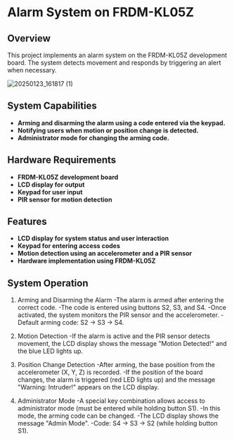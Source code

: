 # Alarm System on FRDM-KL05Z

## Overview

This project implements an alarm system on the FRDM-KL05Z development board. The system detects movement and responds by triggering an alert when necessary.

![20250123_161817 (1)](https://github.com/user-attachments/assets/c0dedf2d-489f-4c77-a1b0-d6f46485e8b5)

## System Capabilities

- **Arming and disarming the alarm using a code entered via the keypad.**
- **Notifying users when motion or position change is detected.**
- **Administrator mode for changing the arming code.**

## Hardware Requirements
- **FRDM-KL05Z development board**
- **LCD display for output**
- **Keypad for user input**
- **PIR sensor for motion detection**

## Features
- **LCD display for system status and user interaction**
- **Keypad for entering access codes**
- **Motion detection using an accelerometer and a PIR sensor**
- **Hardware implementation using FRDM-KL05Z**

## System Operation

1. Arming and Disarming the Alarm
  -The alarm is armed after entering the correct code.
  -The code is entered using buttons S2, S3, and S4.
  -Once activated, the system monitors the PIR sensor and the accelerometer.
  -Default arming code: S2 -> S3 -> S4.

2. Motion Detection
  -If the alarm is active and the PIR sensor detects movement, the LCD display shows the message "Motion Detected!" and the blue LED lights up.

3. Position Change Detection
  -After arming, the base position from the accelerometer (X, Y, Z) is recorded.
  -If the position of the board changes, the alarm is triggered (red LED lights up) and the message "Warning: Intruder!" appears on the LCD display.

4. Administrator Mode
  -A special key combination allows access to administrator mode (must be entered while holding button S1).
  -In this mode, the arming code can be changed.
  -The LCD display shows the message "Admin Mode".
  -Code: S4 -> S3 -> S2 (while holding button S1).
